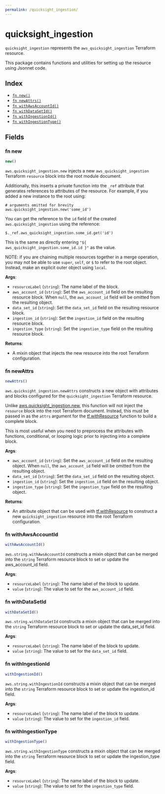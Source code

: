 ```yaml
---
permalink: /quicksight_ingestion/
---
```


# quicksight_ingestion

`quicksight_ingestion` represents the `aws_quicksight_ingestion` Terraform resource.



This package contains functions and utilities for setting up the resource using Jsonnet code.


## Index

* [`fn new()`](#fn-new)
* [`fn newAttrs()`](#fn-newattrs)
* [`fn withAwsAccountId()`](#fn-withawsaccountid)
* [`fn withDataSetId()`](#fn-withdatasetid)
* [`fn withIngestionId()`](#fn-withingestionid)
* [`fn withIngestionType()`](#fn-withingestiontype)

## Fields

### fn new

```ts
new()
```


`aws.quicksight_ingestion.new` injects a new `aws_quicksight_ingestion` Terraform `resource`
block into the root module document.

Additionally, this inserts a private function into the `_ref` attribute that generates references to attributes of the
resource. For example, if you added a new instance to the root using:

    # arguments omitted for brevity
    aws.quicksight_ingestion.new('some_id')

You can get the reference to the `id` field of the created `aws.quicksight_ingestion` using the reference:

    $._ref.aws_quicksight_ingestion.some_id.get('id')

This is the same as directly entering `"${ aws_quicksight_ingestion.some_id.id }"` as the value.

NOTE: if you are chaining multiple resources together in a merge operation, you may not be able to use `super`, `self`,
or `$` to refer to the root object. Instead, make an explicit outer object using `local`.

**Args**:
  - `resourceLabel` (`string`): The name label of the block.
  - `aws_account_id` (`string`): Set the `aws_account_id` field on the resulting resource block. When `null`, the `aws_account_id` field will be omitted from the resulting object.
  - `data_set_id` (`string`): Set the `data_set_id` field on the resulting resource block.
  - `ingestion_id` (`string`): Set the `ingestion_id` field on the resulting resource block.
  - `ingestion_type` (`string`): Set the `ingestion_type` field on the resulting resource block.

**Returns**:
- A mixin object that injects the new resource into the root Terraform configuration.


### fn newAttrs

```ts
newAttrs()
```


`aws.quicksight_ingestion.newAttrs` constructs a new object with attributes and blocks configured for the `quicksight_ingestion`
Terraform resource.

Unlike [aws.quicksight_ingestion.new](#fn-new), this function will not inject the `resource`
block into the root Terraform document. Instead, this must be passed in as the `attrs` argument for the
[tf.withResource](https://github.com/tf-libsonnet/core/tree/main/docs#fn-withresource) function to build a complete block.

This is most useful when you need to preprocess the attributes with functions, conditional, or looping logic prior to
injecting into a complete block.

**Args**:
  - `aws_account_id` (`string`): Set the `aws_account_id` field on the resulting object. When `null`, the `aws_account_id` field will be omitted from the resulting object.
  - `data_set_id` (`string`): Set the `data_set_id` field on the resulting object.
  - `ingestion_id` (`string`): Set the `ingestion_id` field on the resulting object.
  - `ingestion_type` (`string`): Set the `ingestion_type` field on the resulting object.

**Returns**:
  - An attribute object that can be used with [tf.withResource](https://github.com/tf-libsonnet/core/tree/main/docs#fn-withresource) to construct a new `quicksight_ingestion` resource into the root Terraform configuration.


### fn withAwsAccountId

```ts
withAwsAccountId()
```

`aws.string.withAwsAccountId` constructs a mixin object that can be merged into the `string`
Terraform resource block to set or update the aws_account_id field.



**Args**:
  - `resourceLabel` (`string`): The name label of the block to update.
  - `value` (`string`): The value to set for the `aws_account_id` field.


### fn withDataSetId

```ts
withDataSetId()
```

`aws.string.withDataSetId` constructs a mixin object that can be merged into the `string`
Terraform resource block to set or update the data_set_id field.



**Args**:
  - `resourceLabel` (`string`): The name label of the block to update.
  - `value` (`string`): The value to set for the `data_set_id` field.


### fn withIngestionId

```ts
withIngestionId()
```

`aws.string.withIngestionId` constructs a mixin object that can be merged into the `string`
Terraform resource block to set or update the ingestion_id field.



**Args**:
  - `resourceLabel` (`string`): The name label of the block to update.
  - `value` (`string`): The value to set for the `ingestion_id` field.


### fn withIngestionType

```ts
withIngestionType()
```

`aws.string.withIngestionType` constructs a mixin object that can be merged into the `string`
Terraform resource block to set or update the ingestion_type field.



**Args**:
  - `resourceLabel` (`string`): The name label of the block to update.
  - `value` (`string`): The value to set for the `ingestion_type` field.
